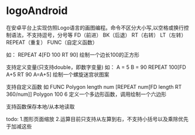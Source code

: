 # logoAndroid
在安卓平台上实现仿照Logo语言的画图编程。命令不区分大小写,以空格或换行控制语法，不支持逗号，分号等
FD（前进）
BK（后退）
RT（右转）
LT（左转）
REPEAT（重复）
FUNC（自定义函数）

如：
REPEAT 4[FD 100 RT 90] 绘制一个边长100的正方形

支持定义变量(只支持double，即数字变量)
如：
A = 5 B = 90 REPEAT 100[FD A+5 RT 90 A=A+5] 绘制一个螺旋迷宫状图案 

支持自定义函数
如
FUNC Polygon length num [REPEAT num[FD length RT 360/num]] Polygon 100 6 定义一个多边形函数，调用绘制一个六边形

支持函数保存本地/从本地读取

todo: 
1.图形页面缩放
2.运算目前只支持从左算到右，不支持小括号以及乘除优先于加减这些
